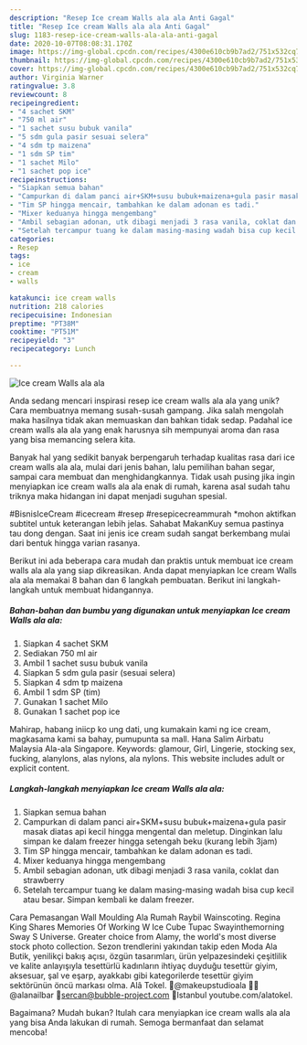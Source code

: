 ```yaml
---
description: "Resep Ice cream Walls ala ala Anti Gagal"
title: "Resep Ice cream Walls ala ala Anti Gagal"
slug: 1183-resep-ice-cream-walls-ala-ala-anti-gagal
date: 2020-10-07T08:08:31.170Z
image: https://img-global.cpcdn.com/recipes/4300e610cb9b7ad2/751x532cq70/ice-cream-walls-ala-ala-foto-resep-utama.jpg
thumbnail: https://img-global.cpcdn.com/recipes/4300e610cb9b7ad2/751x532cq70/ice-cream-walls-ala-ala-foto-resep-utama.jpg
cover: https://img-global.cpcdn.com/recipes/4300e610cb9b7ad2/751x532cq70/ice-cream-walls-ala-ala-foto-resep-utama.jpg
author: Virginia Warner
ratingvalue: 3.8
reviewcount: 8
recipeingredient:
- "4 sachet SKM"
- "750 ml air"
- "1 sachet susu bubuk vanila"
- "5 sdm gula pasir sesuai selera"
- "4 sdm tp maizena"
- "1 sdm SP tim"
- "1 sachet Milo"
- "1 sachet pop ice"
recipeinstructions:
- "Siapkan semua bahan"
- "Campurkan di dalam panci air+SKM+susu bubuk+maizena+gula pasir masak diatas api kecil hingga mengental dan meletup. Dinginkan lalu simpan ke dalam freezer hingga setengah beku (kurang lebih 3jam)"
- "Tim SP hingga mencair, tambahkan ke dalam adonan es tadi."
- "Mixer keduanya hingga mengembang"
- "Ambil sebagian adonan, utk dibagi menjadi 3 rasa vanila, coklat dan strawberry"
- "Setelah tercampur tuang ke dalam masing-masing wadah bisa cup kecil atau besar. Simpan kembali ke dalam freezer."
categories:
- Resep
tags:
- ice
- cream
- walls

katakunci: ice cream walls 
nutrition: 218 calories
recipecuisine: Indonesian
preptime: "PT38M"
cooktime: "PT51M"
recipeyield: "3"
recipecategory: Lunch

---
```



![Ice cream Walls ala ala](https://img-global.cpcdn.com/recipes/4300e610cb9b7ad2/751x532cq70/ice-cream-walls-ala-ala-foto-resep-utama.jpg)

Anda sedang mencari inspirasi resep ice cream walls ala ala yang unik? Cara membuatnya memang susah-susah gampang. Jika salah mengolah maka hasilnya tidak akan memuaskan dan bahkan tidak sedap. Padahal ice cream walls ala ala yang enak harusnya sih mempunyai aroma dan rasa yang bisa memancing selera kita.

Banyak hal yang sedikit banyak berpengaruh terhadap kualitas rasa dari ice cream walls ala ala, mulai dari jenis bahan, lalu pemilihan bahan segar, sampai cara membuat dan menghidangkannya. Tidak usah pusing jika ingin menyiapkan ice cream walls ala ala enak di rumah, karena asal sudah tahu triknya maka hidangan ini dapat menjadi suguhan spesial.

#BisnisIceCream #icecream #resep #resepicecreammurah *mohon aktifkan subtitel untuk keterangan lebih jelas. Sahabat MakanKuy semua pastinya tau dong dengan. Saat ini jenis ice cream sudah sangat berkembang mulai dari bentuk hingga varian rasanya.


Berikut ini ada beberapa cara mudah dan praktis untuk membuat ice cream walls ala ala yang siap dikreasikan. Anda dapat menyiapkan Ice cream Walls ala ala memakai 8 bahan dan 6 langkah pembuatan. Berikut ini langkah-langkah untuk membuat hidangannya.

<!--inarticleads1-->

##### Bahan-bahan dan bumbu yang digunakan untuk menyiapkan Ice cream Walls ala ala:

1. Siapkan 4 sachet SKM
1. Sediakan 750 ml air
1. Ambil 1 sachet susu bubuk vanila
1. Siapkan 5 sdm gula pasir (sesuai selera)
1. Siapkan 4 sdm tp maizena
1. Ambil 1 sdm SP (tim)
1. Gunakan 1 sachet Milo
1. Gunakan 1 sachet pop ice


Mahirap, habang iniicp ko ung dati, ung kumakain kami ng ice cream, magkasama kami sa bahay, pumupunta sa mall. Hana Salim Airbatu Malaysia Ala-ala Singapore. Keywords: glamour, Girl, Lingerie, stocking sex, fucking, alanylons, alas nylons, ala nylons. This website includes adult or explicit content. 

<!--inarticleads2-->

##### Langkah-langkah menyiapkan Ice cream Walls ala ala:

1. Siapkan semua bahan
1. Campurkan di dalam panci air+SKM+susu bubuk+maizena+gula pasir masak diatas api kecil hingga mengental dan meletup. Dinginkan lalu simpan ke dalam freezer hingga setengah beku (kurang lebih 3jam)
1. Tim SP hingga mencair, tambahkan ke dalam adonan es tadi.
1. Mixer keduanya hingga mengembang
1. Ambil sebagian adonan, utk dibagi menjadi 3 rasa vanila, coklat dan strawberry
1. Setelah tercampur tuang ke dalam masing-masing wadah bisa cup kecil atau besar. Simpan kembali ke dalam freezer.


Cara Pemasangan Wall Moulding Ala Rumah Raybil Wainscoting. Regina King Shares Memories Of Working W Ice Cube Tupac Swayinthemorning Sway S Universe. Greater choice from Alamy, the world&#39;s most diverse stock photo collection. Sezon trendlerini yakından takip eden Moda Ala Butik, yenilikçi bakış açısı, özgün tasarımları, ürün yelpazesindeki çeşitlilik ve kalite anlayışıyla tesettürlü kadınların ihtiyaç duyduğu tesettür giyim, aksesuar, şal ve eşarp, ayakkabı gibi kategorilerde tesettür giyim sektörünün öncü markası olma. Alâ Tokel. 💄@makeupstudioala 💅🏼@alanailbar 💌sercan@bubble-project.com 📍Istanbul youtube.com/alatokel. 

Bagaimana? Mudah bukan? Itulah cara menyiapkan ice cream walls ala ala yang bisa Anda lakukan di rumah. Semoga bermanfaat dan selamat mencoba!
